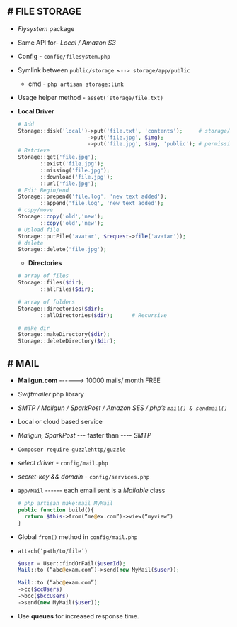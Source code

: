 ## # FILE STORAGE

- _Flysystem_ package
- Same API for- _Local / Amazon S3_
- Config - `config/filesystem.php`
- Symlink between `public/storage <--> storage/app/public`
  - cmd - `php artisan storage:link`
- Usage helper method - `asset(‘storage/file.txt)`
- **Local Driver**

  ```php
  # Add
  Storage::disk('local')->put('file.txt', 'contents');     # storage/app/file.txt
                        ->put('file.jpg', $img);
                        ->put('file.jpg', $img, 'public'); # permissions
  # Retrieve
  Storage::get('file.jpg');
         ::exist('file.jpg');
         ::missing('file.jpg');
         ::download('file.jpg');
         ::url('file.jpg');
  # Edit Begin/end
  Storage::prepend('file.log', 'new text added');
         ::append('file.log', 'new text added');
  # copy/move
  Storage::copy('old','new');
         ::copy('old','new');
  # Upload file
  Storage::putFile('avatar', $request->file('avatar'));
  # delete
  Storage::delete('file.jpg');
  ```

  - **Directories**

  ```php
  # array of files
  Storage::files($dir);
         ::allFiles($dir);

  # array of folders
  Storage::directories($dir);
         ::allDirectories($dir);      # Recursive

  # make dir
  Storage::makeDirectory($dir);
  Storage::deleteDirectory($dir);
  ```

## # MAIL

- **Mailgun.com** ------> 10000 mails/ month FREE
- _Swiftmailer_ php library
- _SMTP / Mailgun / SparkPost / Amazon SES / php’s `mail() & sendmail()`_
- Local or cloud based service
- _Mailgun, SparkPost_ --- faster than ---- _SMTP_
- `Composer require guzzlehttp/guzzle`
- _select driver_ - `config/mail.php`
- _secret-key && domain_ - `config/services.php`
- `app/Mail` ------ each email sent is a _Mailable_ class
  ```php
  # php artisan make:mail MyMail
  public function build(){
    return $this->from(“me@ex.com”)->view(“myview”)
  }
  ```
- Global `from()` method in `config/mail.php`
- `attach(‘path/to/file’)`

  ```php
  $user = User::findOrFail($userId);
  Mail::to (“abc@exam.com”)->send(new MyMail($user));

  Mail::to (“abc@exam.com”)
  ->cc($ccUsers)
  ->bcc($bccUsers)
  ->send(new MyMail($user));
  ```

- Use **queues** for increased response time.
